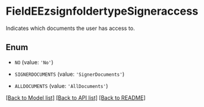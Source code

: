 # FieldEEzsignfoldertypeSigneraccess

Indicates which documents the user has access to.

## Enum

* `NO` (value: `'No'`)

* `SIGNERDOCUMENTS` (value: `'SignerDocuments'`)

* `ALLDOCUMENTS` (value: `'AllDocuments'`)

[[Back to Model list]](../README.md#documentation-for-models) [[Back to API list]](../README.md#documentation-for-api-endpoints) [[Back to README]](../README.md)


